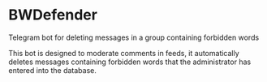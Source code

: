 # BWDefender
Telegram bot for deleting messages in a group containing forbidden words

This bot is designed to moderate comments in feeds, it automatically deletes messages containing forbidden words that the administrator has entered into the database.